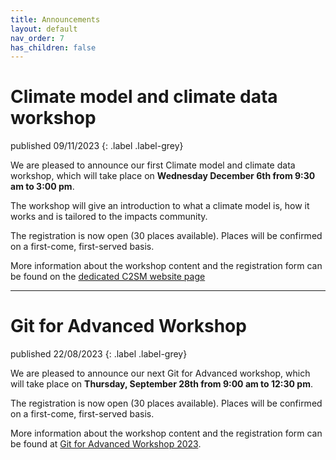 ```yaml
---
title: Announcements
layout: default
nav_order: 7
has_children: false
---
```


# Climate model and climate data workshop

published 09/11/2023
{: .label .label-grey}

We are pleased to announce our first Climate model and climate data workshop, which will take place on **Wednesday December 6th from 9:30 am to 3:00 pm**.

The workshop will give an introduction to what a climate model is, how it works and is tailored to the impacts community.

The registration is now open (30 places available). Places will be confirmed on a first-come, first-served basis.


More information about the workshop content and the registration form can be found on the [dedicated C2SM website page](https://c2sm.ethz.ch/education/technical-training/climate-model-and-climate-data-workshop-for-impact-research.html#)

---

# Git for Advanced Workshop

published 22/08/2023
{: .label .label-grey}

We are pleased to announce our next Git for Advanced workshop, which will take place on **Thursday, September 28th from 9:00 am to 12:30 pm**.

The registration is now open (30 places available). Places will be confirmed on a first-come, first-served basis.

More information about the workshop content and the registration form can be found at [Git for Advanced Workshop 2023](https://c2sm.ethz.ch/education/technical-training/c2sm-git-advanced-workshop-2023.html).
